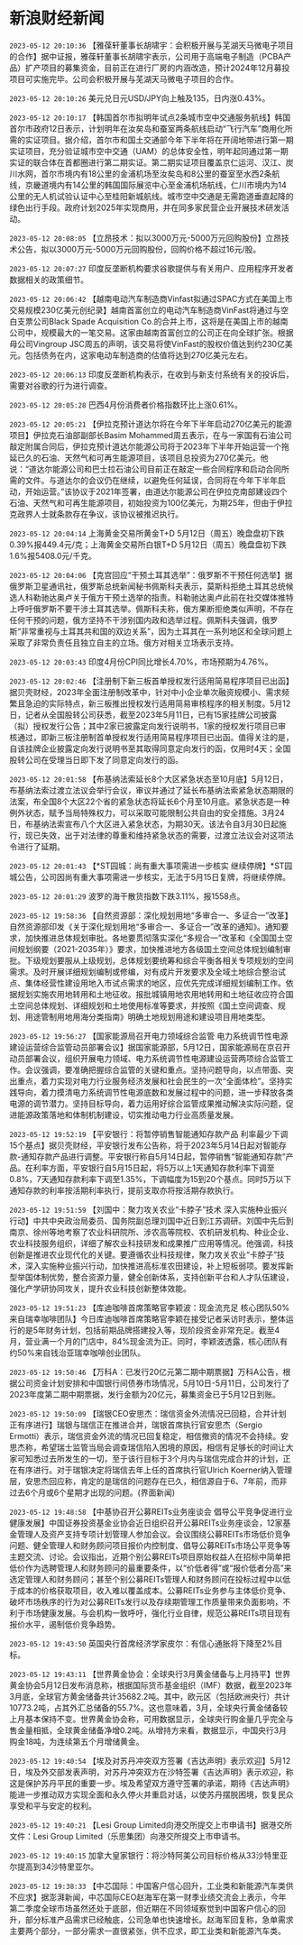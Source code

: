 # 新浪财经新闻
`2023-05-12 20:10:36` 【雅葆轩董事长胡啸宇：会积极开展与芜湖天马微电子项目的合作】据中证报，雅葆轩董事长胡啸宇表示，公司用于高端电子制造（PCBA产品）扩产项目的募集资金，目前正在进行厂房的内涵改造，预计2024年12月募投项目可实施完毕。公司会积极开展与芜湖天马微电子项目的合作。

`2023-05-12 20:10:26` 美元兑日元USD/JPY向上触及135，日内涨0.43%。

`2023-05-12 20:10:17` 【韩国首尔市拟明年试点2条城市空中交通服务航线】韩国首尔市政府12日表示，计划明年在汝矣岛和蚕室两条航线启动“飞行汽车”商用化所需的实证项目。据介绍，首尔市和国土交通部今年下半年将在开阔地带进行第一期实证项目，充分验证城市空中交通（UAM）的总体安全性，明年起同通过第一期实证的联合体在首都圈进行第二期实证。第二期实证项目覆盖京仁运河、汉江、炭川水网，首尔市境内有18公里的金浦机场至汝矣岛和8公里的蚕室至水西2条航线，京畿道境内有14公里的韩国国际展览中心至金浦机场航线，仁川市境内为14公里的无人机试验认证中心至桂阳新城航线。城市空中交通是无需跑道垂直起降的绿色出行手段。政府计划2025年实现商用，并在同多家民营企业开展技术研发活动。

`2023-05-12 20:08:05` 【立昂技术：拟以3000万元-5000万元回购股份】立昂技术公告，拟以3000万元-5000万元回购股份，回购价格不超过16元/股。

`2023-05-12 20:07:27` 印度反垄断机构要求谷歌提供与有关用户、应用程序开发者数据相关的政策细节。

`2023-05-12 20:06:42` 【越南电动汽车制造商Vinfast拟通过SPAC方式在美国上市 交易规模230亿美元创纪录】越南首富创立的电动汽车制造商VinFast将通过与空白支票公司Black Spade Acquisition Co.的合并上市，这将是在美国上市的越南公司中，规模最大的一笔交易。这家由越南首富创立的公司正在向全球扩张。根据母公司Vingroup JSC周五的声明，该交易将使VinFast的股权价值达到约230亿美元。包括债务在内，这家电动车制造商的估值将达到270亿美元左右。

`2023-05-12 20:06:13` 印度反垄断机构表示，在收到与新支付系统有关的投诉后，需要对谷歌的行为进行调查。

`2023-05-12 20:05:28` 巴西4月份消费者价格指数环比上涨0.61%。

`2023-05-12 20:05:21` 【伊拉克预计道达尔将在今年下半年启动270亿美元的能源项目】伊拉克石油部副部长Basim Mohammed周五表示，在与一家国有石油公司敲定附属合同后，伊拉克预计道达尔能源公司将于2023年下半年开始运营一个拖延已久的石油、天然气和可再生能源项目，该项目总投资为270亿美元。他说：“道达尔能源公司和巴士拉石油公司目前正在敲定一些合同程序和启动合同所需的文件。与道达尔的会议仍在继续，以避免任何延误，合同将在今年下半年启动，开始运营。”该协议于2021年签署，由道达尔能源公司在伊拉克南部建设四个石油、天然气和可再生能源项目，初始投资为100亿美元，为期25年，但由于伊拉克政界人士就条款存在争议，该协议被推迟执行。

`2023-05-12 20:04:14` 上海黄金交易所黄金T+D 5月12日（周五）晚盘盘初下跌0.39%报449.4元/克；上海黄金交易所白银T+D 5月12日（周五）晚盘盘初下跌1.6%报5408.0元/千克。

`2023-05-12 20:04:06` 【克宫回应“干预土耳其选举”：俄罗斯不干预任何选举】据俄罗斯卫星通讯社，俄罗斯总统新闻秘书佩斯科夫表示，莫斯科拒绝土耳其总统候选人科勒驰达奥卢关于俄方干预土选举的指责。科勒驰达奥卢此前在社交媒体推特上呼吁俄罗斯不要干涉土耳其选举。佩斯科夫称，俄方果断拒绝类似声明，不存在任何干预的问题，俄方坚持不干涉别国内政和选举过程。佩斯科夫强调，俄罗斯“非常重视与土耳其共和国的双边关系”，因为土耳其在一系列地区和全球问题上采取了非常负责任且独立自主的立场。俄方对相关立场表示支持。

`2023-05-12 20:03:43` 印度4月份CPI同比增长4.70%，市场预期为4.76%。

`2023-05-12 20:02:46` 【注册制下新三板首单授权发行适用简易程序项目已出函】据贝壳财经，2023年全面注册制改革中，针对中小企业单次融资规模小、需求频繁且急迫的实际特点，新三板推出授权发行适用简易审核程序的相关制度。5月12日，记者从全国股转公司获悉，截至2023年5月11日，已有15家挂牌公司披露（拟）授权发行公告；其中2家已披露定向发行说明书，1家的授权发行项目已审核通过，即新三板注册制首单授权发行适用简易程序项目已出函。值得关注的是，自该挂牌企业披露定向发行说明书至其取得同意定向发行的函，仅用时4天；全国股转公司在受理当日即下发了同意定向发行的函。

`2023-05-12 20:01:58` 【布基纳法索延长8个大区紧急状态至10月底】5月12日，布基纳法索过渡立法议会举行会议，审议并通过了延长布基纳法索紧急状态期限的法案，布全国8个大区22个省的紧急状态将延长6个月至10月底。紧急状态是一种例外状态，赋予当局特殊权力，可以采取可能限制公共自由的安全措施。3月24日，布基纳法索宣布八个大区进入紧急状态，为期30天。该法令自3月30日起施行，现已失效，出于对法律的尊重和维持紧急状态的需要，过渡立法议会对这项法令进行了延期。

`2023-05-12 20:01:43` 【*ST园城：尚有重大事项需进一步核实 继续停牌】*ST园城公告，公司因尚有重大事项需进一步核实，无法于5月15日复牌，将继续停牌。

`2023-05-12 20:01:29` 波罗的海干散货指数下跌3.11%，报1558点。

`2023-05-12 19:58:36` 【自然资源部：深化规划用地“多审合一、多证合一”改革】自然资源部印发《关于深化规划用地“多审合一、多证合一”改革的通知》。通知要求，加快推进总体规划审批。各地要贯彻落实深化“多规合一”改革和《全国国土空间规划纲要（2021-2035年）》要求，加快推进地方各级国土空间总体规划编制审批。下级规划要服从上级规划，总体规划要统筹和综合平衡各相关专项规划的空间需求。及时开展详细规划编制或修编，对有成片开发要求及全域土地综合整治试点、集体经营性建设用地入市试点需求的地区，应优先完成详细规划编制工作。依据规划实施农用地转用和土地征收。报批城镇用地农用地转用和土地征收应符合国土空间总体规划、详细规划和土地使用标准等要求，并按照《国土空间调查、规划、用途管制用地用海分类指南》明确土地规划用途和建设项目用地类型。

`2023-05-12 19:56:27` 【国家能源局召开电力领域综合监管 电力系统调节性电源建设运营综合监管动员部署会议】据国家能源部，5月12日，国家能源局在京召开动员部署会议，组织开展电力领域、电力系统调节性电源建设运营两项综合监管工作。会议强调，要准确把握综合监管的关键和重点。坚持问题导向，以点带面、突出重点，着力实现对电力行业服务经济发展和社会民生的一次“全面体检”。坚持实践导向，着力摸清电力系统调节性电源底数和发展过程中的问题，进一步释放各类电源的调节潜力。坚持目标导向，着力运用好综合监管成果推动解决实际问题，促进能源政策落地和体制机制建设，切实推动电力行业高质量发展。

`2023-05-12 19:52:19` 【平安银行：将暂停销售智能通知存款产品 利率最少下调15个基点】据贝壳财经，平安银行发布公告称，将于2023年5月14日起对智能存款-通知存款产品进行调整。平安银行称自5月14日起，暂停销售“智能通知存款”产品。在利率方面，平安银行自5月15日起，将5万以上1天通知存款利率下调至0.8%，7天通知存款利率下调至1.35%，下调幅度为15到20个基点。同时5万以下通知存款的利率按活期利率执行，提前支取亦将按活期存款执行。

`2023-05-12 19:51:59` 【刘国中：聚力攻关农业“卡脖子”技术 深入实施种业振兴行动】中共中央政治局委员、国务院副总理刘国中近日到江苏调研。刘国中先后到南京、徐州等地考察了农业科研院所、涉农高等院校、农机研发机构、种业企业、农业科技服务组织，详细了解农业科技研发和成果推广应用等情况。他强调，科技创新是推进农业现代化的关键。要遵循农业科技规律，聚力攻关农业“卡脖子”技术，深入实施种业振兴行动，加快推进高标准农田建设，补上短板弱项。要发挥新型举国体制优势，整合资源力量，健全创新体系，支持创新平台和人才队伍建设，强化产学研协同攻关，提升农业科技创新整体效能。

`2023-05-12 19:51:23` 【库迪咖啡首席策略官李颖波：现金流充足 核心团队50%来自瑞幸咖啡团队】今日库迪咖啡首席策略官李颖在接受记者采访时表示，整体运行的是5年财务计划，包括前期品牌搭建投入等，现阶段资金非常充足。截至4月，营业满一个月的门店中，84%现金流为正。同时，李颖波透露，核心团队有约50%来自钱治亚瑞幸咖啡创业团队。

`2023-05-12 19:50:46` 【万科A：已发行20亿元第二期中期票据】万科A公告，根据公司资金计划安排和中国银行间债券市场情况，5月10日-5月11日，公司发行了2023年度第二期中期票据，发行金额为20亿元，募集资金已于5月12日到账。

`2023-05-12 19:50:09` 【瑞银CEO安思杰：瑞信资金外流情况已回稳，合并计划正有序进行】瑞银与瑞信正在推进合并，瑞银首席执行官安思杰（Sergio Ermotti）表示，瑞信资金外流的情况已回复稳定，相信撤资的情况不会持续。安思杰称，希望瑞士监管当局会调查瑞信陷入困境的原因，相信有足够长的时间让大家可知悉过去所发生的一切，至于该行目标于3个月内与瑞信完成合并的计划，正在有序进行。对于瑞银决定将瑞信去年上任的首席执行官Ulrich Koerner纳入管理层，安思杰回应称，肯定的是瑞信的问题存在已久，相信源自于6、7年前，而非过去6个月或6个星期才出现的问题。(界面新闻)

`2023-05-12 19:48:58` 【中基协召开公募REITs业务座谈会 倡导公平竞争促进行业健康发展】中国证券投资基金业协会近日组织召开公募REITs业务座谈会，12家基金管理人及资产支持专项计划管理人参加会议。会议围绕公募REITs市场低价竞争问题、健全管理人和财务顾问项目报价内控制度、倡导公募REITs市场公平竞争等主题交流、讨论。会议指出，近期个别公募REITs项目原始权益人在招标中简单把低价作为选聘管理人和财务顾问的最重要条件，以“价低者得”或“报价低者分高”来选定管理人和财务顾问；甚至个别公募REITs管理人和财务顾问在投标过程中以低于成本的价格获取项目，收入难以覆盖成本。公募REITs业务参与主体低价竞争、破坏市场秩序的行为对公募REITs发行以及存续期管理工作质量带来负面影响，不利于市场健康发展。与会机构一致呼吁，强化行业自律，规范公募REITs项目现有报价水平，遏制低价竞争趋势。

`2023-05-12 19:43:50` 英国央行首席经济学家皮尔：有信心通胀将下降至2%目标。

`2023-05-12 19:43:11` 【世界黄金协会：全球央行3月黄金储备与上月持平】世界黄金协会5月12日发布消息称，根据国际货币基金组织（IMF）数据，截至2023年3月底，全球官方黄金储备共计35682.2吨。其中，欧元区（包括欧洲央行）共计10773.2吨，占其外汇总储备的55.7%。这也意味着，3月，全球央行黄金储备较上月基本保持不变。世界黄金协会称，可用数据显示，全球央行购金量几乎完全与售金量相抵，全球黄金储备净增0.2吨。从增持方来看，数据显示，中国央行3月购金18吨，为连续第五个月增储黄金。

`2023-05-12 19:40:54` 【埃及对苏丹冲突双方签署《吉达声明》表示欢迎】5月12日，埃及外交部发表声明，对苏丹冲突双方在沙特签署《吉达声明》表示欢迎，称这是保护苏丹平民的重要一步。埃及希望双方遵守签署的承诺，期待《吉达声明》能进一步推动双方实现全面和永久停火并重启对话，以使苏丹摆脱困境，恢复民众享受和平与安定的权利。

`2023-05-12 19:40:21` 【Lesi Group Limited向港交所提交上市申请书】据港交所文件：Lesi Group Limited（乐思集团）向港交所提交上市申请书。

`2023-05-12 19:40:15` 加拿大皇家银行：将沙特阿美公司目标价格从33沙特里亚尔提高到34沙特里亚尔。

`2023-05-12 19:38:33` 【中芯国际：中国客户信心回升，工业类和新能源汽车类供不应求】据澎湃新闻，中芯国际CEO赵海军在第一财季业绩交流会上表示，今年第二季度全球市场虽然还处于底部，但近期在不同领域察觉到中国客户信心的回升，部分标准产品需求已经触底，公司急单也快速增长。赵海军回复称，急单需求主要两个部分，一部分需求一直很紧张，供不应求，即工业类和新能源汽车类。

